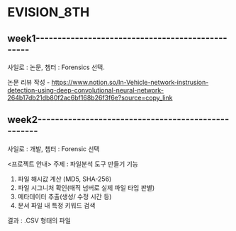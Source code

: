 # EVISION_8TH

## week1-------------------------------------------------
사일로 : 논문, 챕터 : Forensics 선택.

논문 리뷰 작성 - https://www.notion.so/In-Vehicle-network-instrusion-detection-using-deep-convolutional-neural-network-264b17db21db80f2ac6bf168b26f3f6e?source=copy_link 

## week2---------------------------------------------------
사일로 : 개발, 챕터 : Forensic 선택 

<프로젝트 안내>
주제 : 파일분석 도구 만들기
기능 
  1. 파일 해시값 계산 (MD5, SHA-256)
  2. 파일 시그니처 확인(매직 넘버로 실제 파일 타입 판별)
  3. 메타데이터 추출(생성/ 수정 시간 등)
  4. 문서 파일 내 특정 키워드 검색 

결과 : .CSV 형태의 파일 


